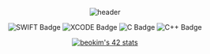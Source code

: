   <div align=center>
	
![header](https://capsule-render.vercel.app/api?type=slice&color=gradient&text=%20BeomsooKim%20%20&height=200&fontSize=100)
  
  
![SWIFT Badge](https://img.shields.io/badge/Swift-F05138?style=for-the-badge&logo=swift&logoColor=white)
![XCODE Badge](https://img.shields.io/badge/Xcode-147EFB?style=for-the-badge&logo=xcode&logoColor=white)
![C Badge](https://img.shields.io/badge/C-00599C?style=for-the-badge&logo=c&logoColor=white)
![C++ Badge](https://img.shields.io/badge/C%2B%2B-00599C?style=for-the-badge&logo=c%2B%2B&logoColor=white)

[![beokim's 42 stats](https://badge42.herokuapp.com/api/stats/beokim)](https://github.com/beokim/badge42)




